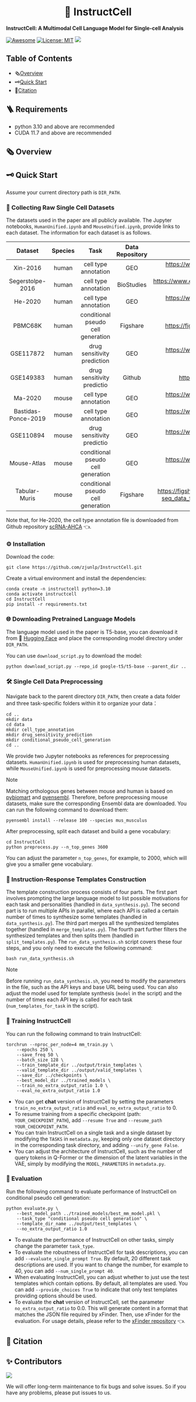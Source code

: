 <h1 align="center"> 🎨 InstructCell </h1>
<b>InstructCell: A Multimodal Cell Language Model for Single-cell Analysis</b>

[![Awesome](https://awesome.re/badge.svg)](https://github.com/zjunlp/InstructCell) 
[![License: MIT](https://img.shields.io/badge/License-MIT-green.svg)](https://opensource.org/licenses/MIT)
![](https://img.shields.io/github/last-commit/zjunlp/InstructCell?color=green) 

## Table of Contents
- 🗞️[Overview](#overview)
- 🗝️[Quick Start](#quick-start)
- 🔖[Citation](#citation)

## 🪜 Requirements
- python 3.10 and above are recommended
- CUDA 11.7 and above are recommended 

## 🗞️ Overview

## 🗝️ Quick Start
Assume your current directory path is `DIR_PATH`. 
### 🧫 Collecting Raw Single Cell Datasets
The datasets used in the paper are all publicly available. The Jupyter notebooks, `HumanUnified.ipynb` and `MouseUnified.ipynb`, provide links to each dataset. The information for each dataset is as follows. 

|Dataset|Species|Task|Data Repository|Download Link|
|:-------:|:-------:|:----:|:---------------:|:-------------:|
|Xin-2016|human|cell type annotation|GEO|https://www.ncbi.nlm.nih.gov/geo/query/acc.cgi?acc=GSE114297|
|Segerstolpe-2016|human|cell type annotation|BioStudies|https://www.ebi.ac.uk/biostudies/arrayexpress/studies/E-MTAB-5061|
|He-2020|human|cell type annotation|GEO|https://www.ncbi.nlm.nih.gov/geo/query/acc.cgi?acc=GSE159929|
|PBMC68K|human|conditional pseudo cell generation|Figshare|https://figshare.com/s/49b29cb24b27ec8b6d72|
|GSE117872|human|drug sensitivity prediction|GEO|https://www.ncbi.nlm.nih.gov/geo/query/acc.cgi?acc=GSE117872|
|GSE149383|human|drug sensitivity predictio|Github|https://github.com/OSU-BMBL/scDEAL|
|Ma-2020|mouse|cell type annotation|GEO|https://www.ncbi.nlm.nih.gov/geo/query/acc.cgi?acc=GSE140203|
|Bastidas-Ponce-2019|mouse|cell type annotation|GEO|https://www.ncbi.nlm.nih.gov/geo/query/acc.cgi?acc=GSE132188|
|GSE110894|mouse|drug sensitivity predictio|GEO|https://www.ncbi.nlm.nih.gov/geo/query/acc.cgi?acc=GSE110894|
|Mouse-Atlas|mouse|conditional pseudo cell generation|GEO|https://www.ncbi.nlm.nih.gov/geo/query/acc.cgi?acc=GSM4505404|
|Tabular-Muris|mouse|conditional pseudo cell generation|Figshare|https://figshare.com/articles/dataset/Single-cell_RNA-seq_data_from_microfluidic_emulsion_v2_/5968960|

Note that, for He-2020, the cell type annotation file is downloaded from Github repository [scRNA-AHCA](https://github.com/bei-lab/scRNA-AHCA/tree/master/Cell_barcode_and_corresponding_cell_types_of_AHCA) 👈. 

### ⚙️ Installation 
Download the code: 
```
git clone https://github.com/zjunlp/InstructCell.git
```
Create a virtual environment and install the dependencies:
```
conda create -n instructcell python=3.10
conda activate instructcell
cd InstructCell
pip install -r requirements.txt
```

### 🌐 Downloading Pretrained Language Models 
The language model used in the paper is T5-base, you can download it from 🤗 [Hugging Face](https://huggingface.co/google-t5/t5-base) and place the corresponding model directory under `DIR_PATH`.

You can use `download_script.py` to download the model: 
```
python download_script.py --repo_id google-t5/t5-base --parent_dir ..
```

### 🛠️ Single Cell Data Preprocessing
Navigate back to the parent directory `DIR_PATH`, then create a data folder and three task-specific folders within it to organize your data：
```
cd ..
mkdir data 
cd data
mkdir cell_type_annotation 
mkdir drug_sensitivity_prediction 
mkdir conditional_pseudo_cell_generation
cd ..
```
We provide two Jupyter notebooks as references for preprocessing datasets. `HumanUnified.ipynb` is used for preprocessing human datasets, while `MouseUnified.ipynb` is used for preprocessing mouse datasets.

> [!NOTE]
> Matching orthologous genes between mouse and human is based on [pybiomart](https://github.com/jrderuiter/pybiomart/tree/develop) and [pyensembl](https://github.com/openvax/pyensembl). Therefore, before preprocessing mouse datasets, make sure the corresponding Ensembl data are downloaded. You can run the following command to download them: 
```
pyensembl install --release 100 --species mus_musculus
```

After preprocessing, split each dataset and build a gene vocabulary: 
```
cd InstructCell
python preprocess.py --n_top_genes 3600 
```
You can adjust the parameter `n_top_genes`, for example, to 2000, which will give you a smaller gene vocabulary.

### 🧺 Instruction-Response Templates Construction
The template construction process consists of four parts. The first part involves prompting the large language model to list possible motivations for each task and personalities (handled in `data_synthesis.py`). The second part is to run multiple APIs in parallel, where each API is called a certain number of times to synthesize some templates (handled in `data_synthesis.py`). The third part merges all the synthesized templates together (handled in `merge_templates.py`). The fourth part further filters the synthesized templates and then splits them (handled in `split_templates.py`). The `run_data_synthesis.sh` script covers these four steps, and you only need to execute the following command:
```
bash run_data_synthesis.sh  
```

> [!NOTE]
> Before running `run_data_synthesis.sh`, you need to modify the parameters in the file, such as the API keys and base URL being used. You can also adjust the model used for template synthesis (`model` in the script) and the number of times each API key is called for each task (`num_templates_for_task` in the script).

### 🚀 Training InstructCell 
You can run the following command to train InstructCell: 
```
torchrun --nproc_per_node=4 mm_train.py \
    --epochs 250 \
    --save_freq 50 \
    --batch_size 128 \
    --train_template_dir ../output/train_templates \
    --valid_template_dir ../output/valid_templates \
    --save_dir ../checkpoints \
    --best_model_dir ../trained_models \ 
    --train_no_extra_output_ratio 1.0 \
    --eval_no_extra_output_ratio 1.0
```
- You can get **chat** version of InstructCell by setting the parameters `train_no_extra_output_ratio` and `eval_no_extra_output_ratio` to 0. 
- To resume training from a specific checkpoint (path: `YOUR_CHECKPOINT_PATH`), add `--resume True` and `--resume_path YOUR_CHECKPOINT_PATH`.
- You can train InstructCell on a single task and a single dataset by modifying the `TASKS` in `metadata.py`, keeping only one dataset directory in the corresponding task directory, and adding `--unify_gene False`.
- You can adjust the architecture of InstructCell, such as the number of query tokens in Q-Former or the dimension of the latent variables in the VAE, simply by modifying the `MODEL_PARAMETERS` in `metadata.py`.

### 📑 Evaluation
Run the following command to evaluate performance of InstructCell on conditional pseudo cell generation: 
```
python evaluate.py \
    --best_model_path ../trained_models/best_mm_model.pkl \
    --task_type "conditional pseudo cell generation" \
    --template_dir_name ../output/test_templates \
    --no_extra_output_ratio 1.0 
```
- To evaluate the performance of InstructCell on other tasks, simply change the parameter `task_type`.
- To evaluate the robustness of InstructCell for task descriptions, you can add `--evaluate_single_prompt True`. By default, 20 different task descriptions are used. If you want to change the number, for example to 40, you can add `--num_single_prompt 40`.
- When evaluating InstructCell, you can adjust whether to just use the test templates which contain options. By default, all templates are used. You can add `--provide_choices True` to indicate that only test templates providing options should be used.
- To evaluate the **chat** version of InstructCell, set the parameter `no_extra_output_ratio` to 0.0. This will generate content in a format that matches the JSON file required by xFinder. Then, use xFinder for the evaluation. For usage details, please refer to the [xFinder repository](https://github.com/IAAR-Shanghai/xFinder) 👈. 

<!-- ## 🧬 Extracting Marker Genes -->

<!-- ## 🌠 Visualization --> 

<!-- ## 🎬 Demo  --> 

## 🔖 Citation

## ✨ Contributors

<a href="https://github.com/zjunlp/InstructCell/graphs/contributors">
  <img src="https://contrib.rocks/image?repo=zjunlp/InstructCell" /></a>

We will offer long-term maintenance to fix bugs and solve issues. So if you have any problems, please put issues to us.
